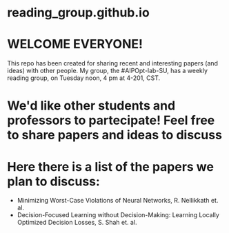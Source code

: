 # reading_group.github.io

# WELCOME EVERYONE!

This repo has been created for sharing recent and interesting papers (and ideas) with other people.
My group, the #AIPOpt-lab-SU, has a weekly reading group, on Tuesday noon, 4 pm at 4-201, CST.
# We'd like other students and professors to partecipate! Feel free to share papers and ideas to discuss
# Here there is a list of the papers we plan to discuss:
- Minimizing Worst-Case Violations of Neural Networks, R. Nellikkath et. al.
- Decision-Focused Learning without Decision-Making: Learning Locally Optimized Decision Losses, S. Shah et. al.
